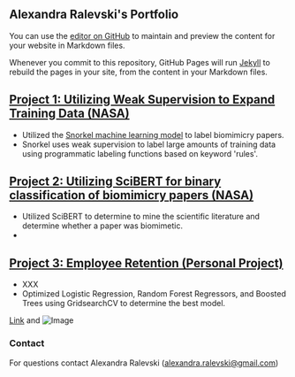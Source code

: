## Alexandra Ralevski's Portfolio

You can use the [editor on GitHub](https://github.com/ARalevski/My_Portfolio/edit/main/README.md) to maintain and preview the content for your website in Markdown files.

Whenever you commit to this repository, GitHub Pages will run [Jekyll](https://jekyllrb.com/) to rebuild the pages in your site, from the content in your Markdown files.

## [Project 1: Utilizing Weak Supervision to Expand Training Data (NASA)](https://github.com/ARalevski/nasa_petal_snorkel)
- Utilized the [Snorkel machine learning model](https://snorkel.ai/) to label biomimicry papers.
- Snorkel uses weak supervision to label large amounts of training data using programmatic labeling functions based on keyword 'rules'.

## [Project 2: Utilizing SciBERT for binary classification of biomimicry papers (NASA)](https://github.com/ARalevski/nasa_petal_scibert)
- Utilized SciBERT to determine to mine the scientific literature and determine whether a paper was biomimetic.
- 


## [Project 3: Employee Retention (Personal Project)](https://github.com/ARalevski/which_employees_leave)
- XXX
- Optimized Logistic Regression, Random Forest Regressors, and Boosted Trees using GridsearchCV to determine the best model.

[Link](url) and ![Image](src)


### Contact
For questions contact Alexandra Ralevski (alexandra.ralevski@gmail.com)

